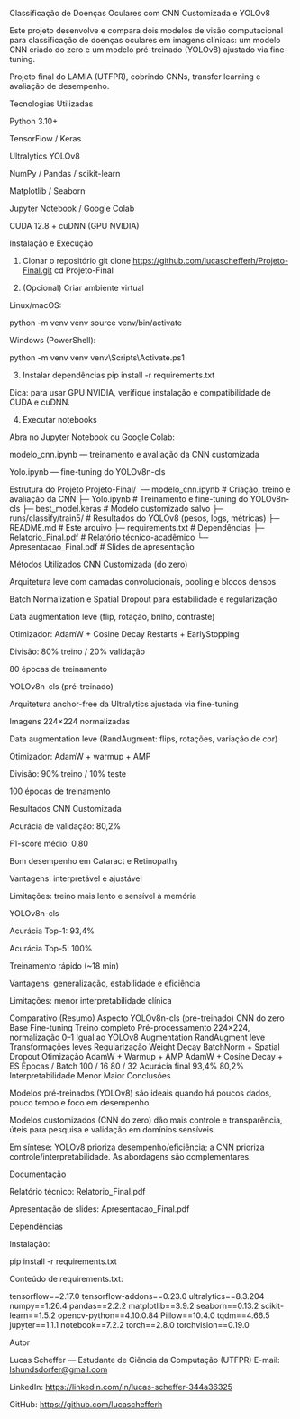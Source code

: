 Classificação de Doenças Oculares com CNN Customizada e YOLOv8

Este projeto desenvolve e compara dois modelos de visão computacional para classificação de doenças oculares em imagens clínicas: um modelo CNN criado do zero e um modelo pré-treinado (YOLOv8) ajustado via fine-tuning.

Projeto final do LAMIA (UTFPR), cobrindo CNNs, transfer learning e avaliação de desempenho.

Tecnologias Utilizadas

Python 3.10+

TensorFlow / Keras

Ultralytics YOLOv8

NumPy / Pandas / scikit-learn

Matplotlib / Seaborn

Jupyter Notebook / Google Colab

CUDA 12.8 + cuDNN (GPU NVIDIA)

Instalação e Execução
1) Clonar o repositório
git clone https://github.com/lucaschefferh/Projeto-Final.git
cd Projeto-Final

2) (Opcional) Criar ambiente virtual

Linux/macOS:

python -m venv venv
source venv/bin/activate


Windows (PowerShell):

python -m venv venv
venv\Scripts\Activate.ps1

3) Instalar dependências
pip install -r requirements.txt


Dica: para usar GPU NVIDIA, verifique instalação e compatibilidade de CUDA e cuDNN.

4) Executar notebooks

Abra no Jupyter Notebook ou Google Colab:

modelo_cnn.ipynb — treinamento e avaliação da CNN customizada

Yolo.ipynb — fine-tuning do YOLOv8n-cls

Estrutura do Projeto
Projeto-Final/
├─ modelo_cnn.ipynb               # Criação, treino e avaliação da CNN
├─ Yolo.ipynb                     # Treinamento e fine-tuning do YOLOv8n-cls
├─ best_model.keras               # Modelo customizado salvo
├─ runs/classify/train5/          # Resultados do YOLOv8 (pesos, logs, métricas)
├─ README.md                      # Este arquivo
├─ requirements.txt               # Dependências
├─ Relatorio_Final.pdf            # Relatório técnico-acadêmico
└─ Apresentacao_Final.pdf         # Slides de apresentação

Métodos Utilizados
CNN Customizada (do zero)

Arquitetura leve com camadas convolucionais, pooling e blocos densos

Batch Normalization e Spatial Dropout para estabilidade e regularização

Data augmentation leve (flip, rotação, brilho, contraste)

Otimizador: AdamW + Cosine Decay Restarts + EarlyStopping

Divisão: 80% treino / 20% validação

80 épocas de treinamento

YOLOv8n-cls (pré-treinado)

Arquitetura anchor-free da Ultralytics ajustada via fine-tuning

Imagens 224×224 normalizadas

Data augmentation leve (RandAugment: flips, rotações, variação de cor)

Otimizador: AdamW + warmup + AMP

Divisão: 90% treino / 10% teste

100 épocas de treinamento

Resultados
CNN Customizada

Acurácia de validação: 80,2%

F1-score médio: 0,80

Bom desempenho em Cataract e Retinopathy

Vantagens: interpretável e ajustável

Limitações: treino mais lento e sensível à memória

YOLOv8n-cls

Acurácia Top-1: 93,4%

Acurácia Top-5: 100%

Treinamento rápido (~18 min)

Vantagens: generalização, estabilidade e eficiência

Limitações: menor interpretabilidade clínica

Comparativo (Resumo)
Aspecto	YOLOv8n-cls (pré-treinado)	CNN do zero
Base	Fine-tuning	Treino completo
Pré-processamento	224×224, normalização 0–1	Igual ao YOLOv8
Augmentation	RandAugment leve	Transformações leves
Regularização	Weight Decay	BatchNorm + Spatial Dropout
Otimização	AdamW + Warmup + AMP	AdamW + Cosine Decay + ES
Épocas / Batch	100 / 16	80 / 32
Acurácia final	93,4%	80,2%
Interpretabilidade	Menor	Maior
Conclusões

Modelos pré-treinados (YOLOv8) são ideais quando há poucos dados, pouco tempo e foco em desempenho.

Modelos customizados (CNN do zero) dão mais controle e transparência, úteis para pesquisa e validação em domínios sensíveis.

Em síntese: YOLOv8 prioriza desempenho/eficiência; a CNN prioriza controle/interpretabilidade. As abordagens são complementares.

Documentação

Relatório técnico: Relatorio_Final.pdf

Apresentação de slides: Apresentacao_Final.pdf

Dependências

Instalação:

pip install -r requirements.txt


Conteúdo de requirements.txt:

tensorflow==2.17.0
tensorflow-addons==0.23.0
ultralytics==8.3.204
numpy==1.26.4
pandas==2.2.2
matplotlib==3.9.2
seaborn==0.13.2
scikit-learn==1.5.2
opencv-python==4.10.0.84
Pillow==10.4.0
tqdm==4.66.5
jupyter==1.1.1
notebook==7.2.2
torch==2.8.0
torchvision==0.19.0

Autor

Lucas Scheffer — Estudante de Ciência da Computação (UTFPR)
E-mail: lshundsdorfer@gmail.com

LinkedIn: https://linkedin.com/in/lucas-scheffer-344a36325

GitHub: https://github.com/lucaschefferh
